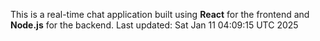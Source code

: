 This is a real-time chat application built using **React** for the frontend and **Node.js** for the backend.
Last updated: Sat Jan 11 04:09:15 UTC 2025
